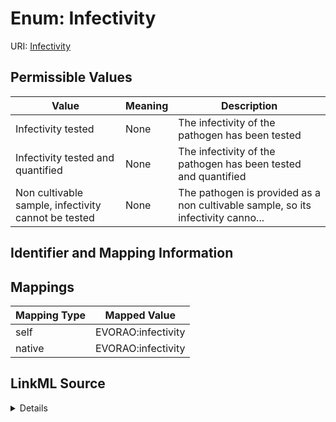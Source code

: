 # Enum: Infectivity



URI: [Infectivity](Infectivity.md)

## Permissible Values

| Value | Meaning | Description |
| --- | --- | --- |
| Infectivity tested | None | The infectivity of the pathogen has been tested |
| Infectivity tested and quantified | None | The infectivity of the pathogen has been tested and quantified |
| Non cultivable sample, infectivity cannot be tested | None | The pathogen is provided as a non cultivable sample, so its infectivity canno... |









## Identifier and Mapping Information








## Mappings

| Mapping Type | Mapped Value |
| ---  | ---  |
| self | EVORAO:infectivity |
| native | EVORAO:infectivity |




## LinkML Source

<details>
```yaml
name: infectivity
rank: 1000
permissible_values:
  Infectivity tested:
    text: Infectivity tested
    description: The infectivity of the pathogen has been tested
  Infectivity tested and quantified:
    text: Infectivity tested and quantified
    description: The infectivity of the pathogen has been tested and quantified
  Non cultivable sample, infectivity cannot be tested:
    text: Non cultivable sample, infectivity cannot be tested
    description: The pathogen is provided as a non cultivable sample, so its infectivity
      cannot be tested

```
</details>
